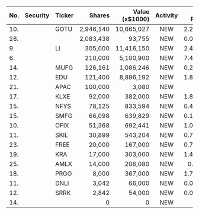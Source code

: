 No. | Security | Ticker | Shares | Value (x$1000) | Activity | % Port
|--- | --- | --- | ---:| ---:|:---:| ---:|
 10.||GOTU</a>|2,946,140|10,665,027|NEW|2.27%|<a href=rel="bookmark"></a>
28.|||2,083,438|93,755|NEW|0.04%|rel="bookmark"></a>
9.||LI</a>|305,000|11,416,150|NEW|2.43%|<a href=rel="bookmark"></a>
6.|||210,000|5,100,900|NEW|7.44%|rel="bookmark"></a>
14.||MUFG</a>|126,161|1,086,246|NEW|0.23%|<a href=rel="bookmark"></a>
12.||EDU</a>|121,400|8,896,192|NEW|1.89%|<a href=rel="bookmark"></a>
21.||APAC</a>|100,000|3,080|NEW|0%|<a href=rel="bookmark"></a>
17.||KLXE</a>|92,000|382,000|NEW|1.81%|<a href=rel="bookmark"></a>
15.||NFYS</a>|78,125|833,594|NEW|0.41%|<a href=rel="bookmark"></a>
15.||SMFG</a>|66,098|639,829|NEW|0.13%|<a href=rel="bookmark"></a>
10.||OFIX</a>|51,368|692,441|NEW|1.01%|<a href=rel="bookmark"></a>
11.||SKIL</a>|30,899|543,204|NEW|0.79%|<a href=rel="bookmark"></a>
23.||FREE</a>|20,000|167,000|NEW|0.79%|<a href=rel="bookmark"></a>
19.||KRA</a>|17,000|303,000|NEW|1.44%|<a href=rel="bookmark"></a>
25.||AMLX</a>|14,000|206,080|NEW|0.1%|<a href=rel="bookmark"></a>
18.||PRGO</a>|8,000|367,000|NEW|1.74%|<a href=rel="bookmark"></a>
11.||DNLI</a>|3,042|66,000|NEW|0.06%|<a href=rel="bookmark"></a>
12.||SRRK</a>|2,842|54,000|NEW|0.04%|<a href=rel="bookmark"></a>
14.|||0|0|NEW|0%|rel="bookmark"></a>
